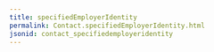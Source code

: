 ```yaml
---
title: specifiedEmployerIdentity
permalink: Contact.specifiedEmployerIdentity.html
jsonid: contact_specifiedemployeridentity
---
```

